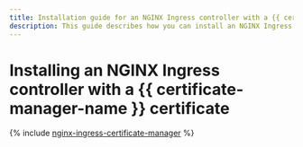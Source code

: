 ```yaml
---
title: Installation guide for an NGINX Ingress controller with a {{ certificate-manager-full-name }} certificate
description: This guide describes how you can install an NGINX Ingress controller with a {{ certificate-manager-full-name }} certificate.
---
```


# Installing an NGINX Ingress controller with a {{ certificate-manager-name }} certificate

{% include [nginx-ingress-certificate-manager](../../_tutorials/nginx-ingress-certificate-manager.md) %}